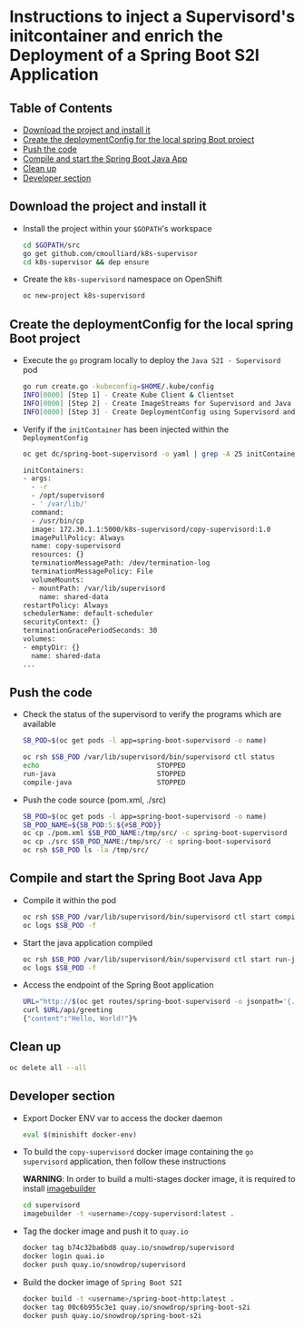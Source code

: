 # Instructions to inject a Supervisord's initcontainer and enrich the Deployment of a Spring Boot S2I Application

## Table of Contents

 * [Download the project and install it](#download-the-project-and-install-it)
 * [Create the deploymentConfig for the local spring Boot project](#create-the-deploymentconfig-for-the-local-spring-boot-project)
 * [Push the code](#push-the-code)
 * [Compile and start the Spring Boot Java App](#compile-and-start-the-spring-boot-java-app)
 * [Clean up](#clean-up)
 * [Developer section](#developer-section)

## Download the project and install it

- Install the project within your `$GOPATH`'s workspace
  ```bash
  cd $GOPATH/src
  go get github.com/cmoulliard/k8s-supervisor
  cd k8s-supervisor && dep ensure
  ```   

- Create the `k8s-supervisord` namespace on OpenShift
  ```bash
  oc new-project k8s-supervisord
  ```  

## Create the deploymentConfig for the local spring Boot project

- Execute the `go` program locally to deploy the `Java S2I - Supervisord` pod

  ```bash
  go run create.go -kubeconfig=$HOME/.kube/config
  INFO[0000] [Step 1] - Create Kube Client & Clientset    
  INFO[0000] [Step 2] - Create ImageStreams for Supervisord and Java S2I Image of SpringBoot 
  INFO[0000] [Step 3] - Create DeploymentConfig using Supervisord and Java S2I Image of SpringBoot 
  ```

- Verify if the `initContainer` has been injected within the `DeploymentConfig`

  ```bash
  oc get dc/spring-boot-supervisord -o yaml | grep -A 25 initContainer
  
  initContainers:
  - args:
    - -r
    - /opt/supervisord
    - ' /var/lib/'
    command:
    - /usr/bin/cp
    image: 172.30.1.1:5000/k8s-supervisord/copy-supervisord:1.0
    imagePullPolicy: Always
    name: copy-supervisord
    resources: {}
    terminationMessagePath: /dev/termination-log
    terminationMessagePolicy: File
    volumeMounts:
    - mountPath: /var/lib/supervisord
      name: shared-data
  restartPolicy: Always
  schedulerName: default-scheduler
  securityContext: {}
  terminationGracePeriodSeconds: 30
  volumes:
  - emptyDir: {}
    name: shared-data
  ...
  ```
  
## Push the code  
  
- Check the status of the supervisord to verify the programs which are available
  ```bash
  SB_POD=$(oc get pods -l app=spring-boot-supervisord -o name)

  oc rsh $SB_POD /var/lib/supervisord/bin/supervisord ctl status
  echo                             STOPPED   
  run-java                         STOPPED   
  compile-java                     STOPPED   
  ```  

- Push the code source (pom.xml, ./src)
  ```bash
  SB_POD=$(oc get pods -l app=spring-boot-supervisord -o name)
  SB_POD_NAME=${SB_POD:5:${#SB_POD}}
  oc cp ./pom.xml $SB_POD_NAME:/tmp/src/ -c spring-boot-supervisord
  oc cp ./src $SB_POD_NAME:/tmp/src/ -c spring-boot-supervisord
  oc rsh $SB_POD ls -la /tmp/src/
  
## Compile and start the Spring Boot Java App
  
- Compile it within the pod  
  ```bash
  oc rsh $SB_POD /var/lib/supervisord/bin/supervisord ctl start compile-java 
  oc logs $SB_POD -f 
  ```
  
- Start the java application compiled
  ```bash
  oc rsh $SB_POD /var/lib/supervisord/bin/supervisord ctl start run-java
  oc logs $SB_POD -f 
  ```
  
- Access the endpoint of the Spring Boot application 
  ```bash
  URL="http://$(oc get routes/spring-boot-supervisord -o jsonpath='{.spec.host}')"
  curl $URL/api/greeting
  {"content":"Hello, World!"}% 
  ``` 
  
## Clean up
  
  ```bash
  oc delete all --all
  ```  
    
## Developer section

- Export Docker ENV var to access the docker daemon
  ```bash
  eval $(minishift docker-env)
  ```

- To build the `copy-supervisord` docker image containing the `go supervisord` application, then follow these instructions

  **WARNING**: In order to build a multi-stages docker image, it is required to install [imagebuilder](https://github.com/openshift/imagebuilder) 

  ```bash
  cd supervisord
  imagebuilder -t <username>/copy-supervisord:latest .
  ```
  
- Tag the docker image and push it to `quay.io`

  ```bash
  docker tag b74c32ba6bd8 quay.io/snowdrop/supervisord
  docker login quai.io
  docker push quay.io/snowdrop/supervisord
  ```
  
- Build the docker image of `Spring Boot S2I`
 
  ```bash
  docker build -t <username>/spring-boot-http:latest .
  docker tag 00c6b955c3e1 quay.io/snowdrop/spring-boot-s2i
  docker push quay.io/snowdrop/spring-boot-s2i
  ```    

